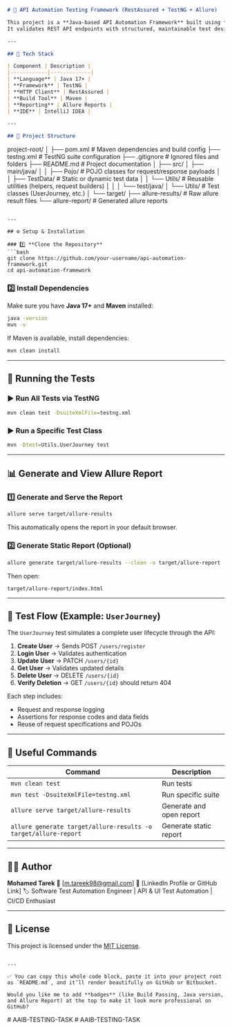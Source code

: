 ```markdown
# 🧪 API Automation Testing Framework (RestAssured + TestNG + Allure)

This project is a **Java-based API Automation Framework** built using **RestAssured**, **TestNG**, and **Allure Reports**.  
It validates REST API endpoints with structured, maintainable test design and rich reporting.

---

## 🚀 Tech Stack

| Component | Description |
|------------|-------------|
| **Language** | Java 17+ |
| **Framework** | TestNG |
| **HTTP Client** | RestAssured |
| **Build Tool** | Maven |
| **Reporting** | Allure Reports |
| **IDE** | IntelliJ IDEA |

---

## 🧱 Project Structure

```

project-root/
│
├── pom.xml                     # Maven dependencies and build config
├── testng.xml                  # TestNG suite configuration
├── .gitignore                  # Ignored files and folders
├── README.md                   # Project documentation
│
├── src/
│   ├── main/java/
│   │   ├── Pojo/              # POJO classes for request/response payloads
│   │   ├── TestData/          # Static or dynamic test data
│   │   └── Utils/             # Reusable utilities (helpers, request builders)
│   │
│   └── test/java/
│       └── Utils/             # Test classes (UserJourney, etc.)
│
└── target/
├── allure-results/         # Raw allure result files
└── allure-report/          # Generated allure reports

````

---

## ⚙️ Setup & Installation

### 1️⃣ **Clone the Repository**
```bash
git clone https://github.com/your-username/api-automation-framework.git
cd api-automation-framework
````

### 2️⃣ **Install Dependencies**

Make sure you have **Java 17+** and **Maven** installed:

```bash
java -version
mvn -v
```

If Maven is available, install dependencies:

```bash
mvn clean install
```

---

## 🧪 Running the Tests

### ▶ Run All Tests via TestNG

```bash
mvn clean test -DsuiteXmlFile=testng.xml
```

### ▶ Run a Specific Test Class

```bash
mvn -Dtest=Utils.UserJourney test
```

---

## 📊 Generate and View Allure Report

### 1️⃣ **Generate and Serve the Report**

```bash
allure serve target/allure-results
```

This automatically opens the report in your default browser.

### 2️⃣ **Generate Static Report (Optional)**

```bash
allure generate target/allure-results --clean -o target/allure-report
```

Then open:

```
target/allure-report/index.html
```

---

## 🧠 Test Flow (Example: `UserJourney`)

The `UserJourney` test simulates a complete user lifecycle through the API:

1. **Create User** → Sends POST `/users/register`
2. **Login User** → Validates authentication
3. **Update User** → PATCH `/users/{id}`
4. **Get User** → Validates updated details
5. **Delete User** → DELETE `/users/{id}`
6. **Verify Deletion** → GET `/users/{id}` should return 404

Each step includes:

* Request and response logging
* Assertions for response codes and data fields
* Reuse of request specifications and POJOs

---

## 🧰 Useful Commands

| Command                                                         | Description              |
| --------------------------------------------------------------- | ------------------------ |
| `mvn clean test`                                                | Run tests                |
| `mvn test -DsuiteXmlFile=testng.xml`                            | Run specific suite       |
| `allure serve target/allure-results`                            | Generate and open report |
| `allure generate target/allure-results -o target/allure-report` | Generate static report   |

---

## 🧑‍💻 Author

**Mohamed Tarek**
📧 [[m.tareek98@gmail.com](mailto:your-email@example.com)]
💼 [LinkedIn Profile or GitHub Link]
🏷️ Software Test Automation Engineer | API & UI Test Automation | CI/CD Enthusiast

---

## 🏁 License

This project is licensed under the [MIT License](LICENSE).

```

---

✅ You can copy this whole code block, paste it into your project root as `README.md`, and it’ll render beautifully on GitHub or Bitbucket.  

Would you like me to add **badges** (like Build Passing, Java version, and Allure Report) at the top to make it look more professional on GitHub?
```
#   A A I B - T E S T I N G - T A S K 
 
 #   A A I B - T E S T I N G - T A S K 
 
 